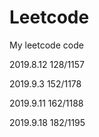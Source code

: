 # Leetcode
My leetcode code

2019.8.12 128/1157 

2019.9.3  152/1178

2019.9.11 162/1188

2019.9.18 182/1195
